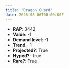 ```yaml
---
title: 'Dragon Guard'
date: 2025-08-06T00:00:00Z
---
```

- **RAP**: 3442
- **Value**: -1
- **Demand level**: -1
- **Trend**: -1
- **Projected?**: True
- **Hyped?**: True
- **Rare?**: True
